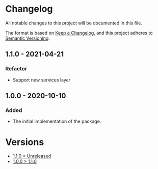 # Changelog
All notable changes to this project will be documented in this file.

The format is based on [Keep a Changelog](https://keepachangelog.com/en/1.0.0/),
and this project adheres to [Semantic Versioning](https://semver.org/spec/v2.0.0.html).

## 1.1.0 - 2021-04-21

### Refactor
- Support new services layer

## 1.0.0 - 2020-10-10

### Added
- The initial implementation of the package.

# Versions
- [1.1.0 > Unreleased](https://github.com/ulrack/migration-extension/compare/1.1.0...HEAD)
- [1.0.0 > 1.1.0](https://github.com/ulrack/migration-extension/compare/1.0.0...1.1.0)
